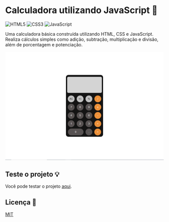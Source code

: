 # Calculadora utilizando JavaScript 🔢

![HTML5](https://img.shields.io/badge/html5-%23E34F26.svg?style=for-the-badge&logo=html5&logoColor=white)
![CSS3](https://img.shields.io/badge/css3-%231572B6.svg?style=for-the-badge&logo=css3&logoColor=white)
![JavaScript](https://img.shields.io/badge/javascript-%23323330.svg?style=for-the-badge&logo=javascript&logoColor=%23F7DF1E)


Uma calculadora básica construída utilizando HTML, CSS e JavaScript. Realiza cálculos simples como adição, subtração, multiplicação e divisão, além de porcentagem e potenciação.

![Calculator screenshot](screenshot/calculator-print.png)

## Teste o projeto 💡

Você pode testar o projeto <a href="https://dhomimonteiro.github.io/Calculator-JS/">aqui</a>.

## Licença 📄

[MIT](https://choosealicense.com/licenses/mit/)